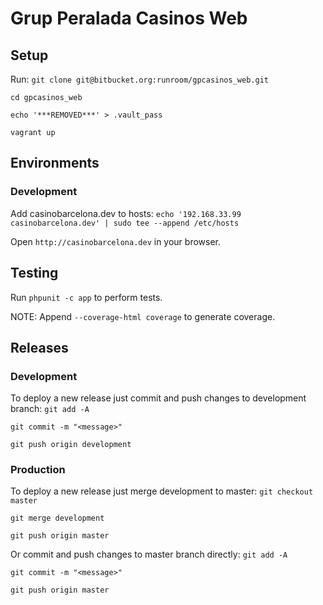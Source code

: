 # Grup Peralada Casinos Web


## Setup

Run:
`git clone git@bitbucket.org:runroom/gpcasinos_web.git`

`cd gpcasinos_web`

`echo '***REMOVED***' > .vault_pass`

`vagrant up`


## Environments

### Development

Add casinobarcelona.dev to hosts:
`echo '192.168.33.99 casinobarcelona.dev' | sudo tee --append /etc/hosts`

Open `http://casinobarcelona.dev` in your browser.


## Testing

Run `phpunit -c app` to perform tests.

NOTE: Append `--coverage-html coverage` to generate coverage.


## Releases

### Development

To deploy a new release just commit and push changes to development branch:
`git add -A`

`git commit -m "<message>"`

`git push origin development`

### Production

To deploy a new release just merge development to master:
`git checkout master`

`git merge development`

`git push origin master`

Or commit and push changes to master branch directly:
`git add -A`

`git commit -m "<message>"`

`git push origin master`

